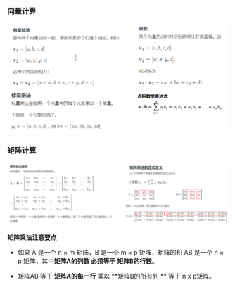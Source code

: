 ### 向量计算

![image-20191107163707706](assets/image-20191107163707706.png)

### 矩阵计算

![image-20191107165926441](assets/image-20191107165926441.png)

**矩阵乘法注意要点**

- 如果 A 是一个 n × m 矩阵，B 是一个 m × p 矩阵，矩阵的积 AB 是一个 n × p 矩阵，其中**矩阵A的列数 必须等于 矩阵B的行数**。

- 矩阵AB  等于 **矩阵A的每一行** 乘以 **矩阵B的所有列 ** 等于 n x p矩阵。

